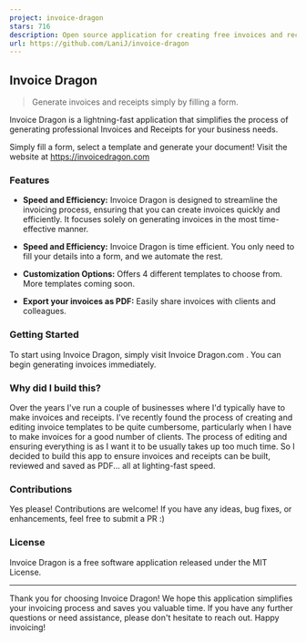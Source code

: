 ```yaml
---
project: invoice-dragon
stars: 716
description: Open source application for creating free invoices and receipts
url: https://github.com/LaniJ/invoice-dragon
---
```


Invoice Dragon
--------------

> Generate invoices and receipts simply by filling a form.

Invoice Dragon is a lightning-fast application that simplifies the process of generating professional Invoices and Receipts for your business needs.

Simply fill a form, select a template and generate your document! Visit the website at https://invoicedragon.com

### Features

-   **Speed and Efficiency:** Invoice Dragon is designed to streamline the invoicing process, ensuring that you can create invoices quickly and efficiently. It focuses solely on generating invoices in the most time-effective manner.
    
-   **Speed and Efficiency:** Invoice Dragon is time efficient. You only need to fill your details into a form, and we automate the rest.
    
-   **Customization Options:** Offers 4 different templates to choose from. More templates coming soon.
    
-   **Export your invoices as PDF:** Easily share invoices with clients and colleagues.
    

### Getting Started

To start using Invoice Dragon, simply visit Invoice Dragon.com . You can begin generating invoices immediately.

### Why did I build this?

Over the years I've run a couple of businesses where I'd typically have to make invoices and receipts. I've recently found the process of creating and editing invoice templates to be quite cumbersome, particularly when I have to make invoices for a good number of clients. The process of editing and ensuring everything is as I want it to be usually takes up too much time. So I decided to build this app to ensure invoices and receipts can be built, reviewed and saved as PDF... all at lighting-fast speed.

### Contributions

Yes please! Contributions are welcome! If you have any ideas, bug fixes, or enhancements, feel free to submit a PR :)

### License

Invoice Dragon is a free software application released under the MIT License.

* * *

Thank you for choosing Invoice Dragon! We hope this application simplifies your invoicing process and saves you valuable time. If you have any further questions or need assistance, please don't hesitate to reach out. Happy invoicing!

